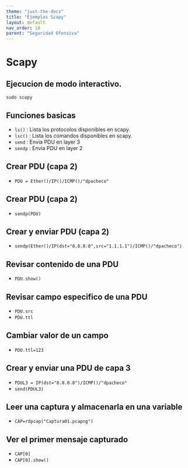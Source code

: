 ```yaml
---
theme: "just-the-docs"
title: "Ejemplos Scapy"
layout: default
nav_order: 18
parent: "Seguridad Ofensiva"
---
```

# Scapy
## Ejecucion de modo interactivo.
`sudo scapy`
## Funciones basicas
- `ls()` : Lista los protocolos disponibles en scapy.
- `lsc()` : Lista los comandos disponibles en scapy.
- `send` : Envia PDU en layer 3
- `sendp` : Envia PDU en layer 2
## Crear PDU (capa 2)
- `PDU = Ether()/IP()/ICMP()/"dpacheco"`
## Crear PDU (capa 2)
- `sendp(PDU)`
## Crear y enviar PDU (capa 2)
- `sendp(Ether()/IP(dst="8.8.8.0",src="1.1.1.1")/ICMP()/"dpacheco")`
## Revisar contenido de una PDU
- `PDU.show()`
## Revisar campo especifico de una PDU
- `PDU.src`
- `PDU.ttl`
## Cambiar valor de un campo
- `PDU.ttl=123`
## Crear y enviar una PDU de capa 3
- `PDUL3 = IP(dst="8.8.8.8")/ICMP()/"dpacheco"`
- `send(PDUL3)`
## Leer una captura y almacenarla en una variable
- `CAP=rdpcap("Captura01.pcapng")`
## Ver el primer mensaje capturado
- `CAP[0]`
- `CAP[0].show()`

